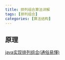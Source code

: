 ```yaml
---
title: 排列组合算法详解
tags: [排列组合]
categories: [算法结构]
---
```


## 原理
[java实现排列组合(通俗易懂)](https://www.cnblogs.com/zzlback/p/10947064.html)


